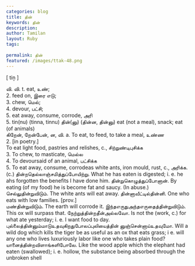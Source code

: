 ```yaml
---
categories: blog
title: தின்
keywords: தின்
description: 
author: Tamilan
layout: Ruby
tags: 
 
permalink: தின்
featured: /images/ttak-48.png
---
```

  
[ tiṉ ]  
  
வி. வி. t. eat, உண்;  
2. feed on, இரை எடு;  
3. chew, மெல்;  
4. devour, பட்சி;  
5. eat away, consume, corrode, அரி  
5. tin(nu) (tinna, tinnu) தின்(னு) (தின்ன, தின்னு) eat (not a meal), snack; eat (of animals)  
கிறேன், றேன்பேன், ன, வி. a. To eat, to feed, to take a meal, உண்ண  
2. [in poetry.]  
To eat light food, pastries and relishes, c., சிற்றுண்டிபுசிக்க  
3. To chew, to masticate, மெல்ல  
4. To devoursaid of an animal, பட்சிக்க  
5. To eat away, consume, corrodeas white ants, iron mould, rust, c., அரிக்க. (c.) தின்றதெல்லாஞ்சமித்துப்போயிற்று. What he has eaten is digested; i. e. he ahs forgotten the benefits I have done him. தின்றுகொழுத்துப்போனான். By eating (of my food) he is become fat and saucy. (In abuse.) செல்லுதின்றுவிடும். The white ants will eat away. தின்னாவீட்டில்தின்னி. One who eats with low families. [prov.]  
மண்தின்றுவிடும். The earth will corrode it. இந்தஎருதுஅந்தஎருதைத்தின்றுவிடும். This ox will surpass that. நேற்றுத்தின்றதீன்அல்லவோ. Is not the (work, c.) for what ate yesterday; i. e. I want food to day. புல்லைத்தின்னும்மாடுஉதவுகிறதுபோலப்புலியைத்தின் னுஞ்சென்னாய்உதவுமோ. Will a wild dog which kills the tiger be as useful as an ox that eats grass; i e. will any one who lives luxuriously labor like one who takes plain food? யானைத்தின்றவிளாங்களிபோலே. Like the wood apple which the elephant had eaten (swallowed); i. e. hollow, the substance being absorbed through the unbroken shell